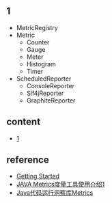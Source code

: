 ## 1

- MetricRegistry
- Metric
  - Counter
  - Gauge
  - Meter
  - Histogram
  - Timer
- ScheduledReporter
  - ConsoleReporter
  - Slf4jReporter
  - GraphiteReporter

## content

- [1]()

## reference

- [Getting Started](http://metrics.dropwizard.io/4.0.0/getting-started.html)
- [JAVA Metrics度量工具使用介绍1](http://blog.csdn.net/scutshuxue/article/details/8350135)
- [Java代码运行洞察库Metrics](http://blog.csdn.net/mn960mn/article/details/49981049)